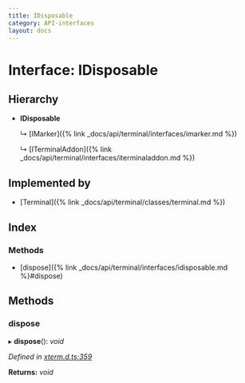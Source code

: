 ```yaml
---
title: IDisposable
category: API-interfaces
layout: docs
---
```



# Interface: IDisposable

## Hierarchy

* **IDisposable**

  ↳ [IMarker]({% link _docs/api/terminal/interfaces/imarker.md %})

  ↳ [ITerminalAddon]({% link _docs/api/terminal/interfaces/iterminaladdon.md %})

## Implemented by

* [Terminal]({% link _docs/api/terminal/classes/terminal.md %})

## Index

### Methods

* [dispose]({% link _docs/api/terminal/interfaces/idisposable.md %}#dispose)

## Methods

###  dispose

▸ **dispose**(): *void*

*Defined in [xterm.d.ts:359](https://github.com/meganrogge/xterm.js/blob/4.13.0/typings/xterm.d.ts#L359)*

**Returns:** *void*
